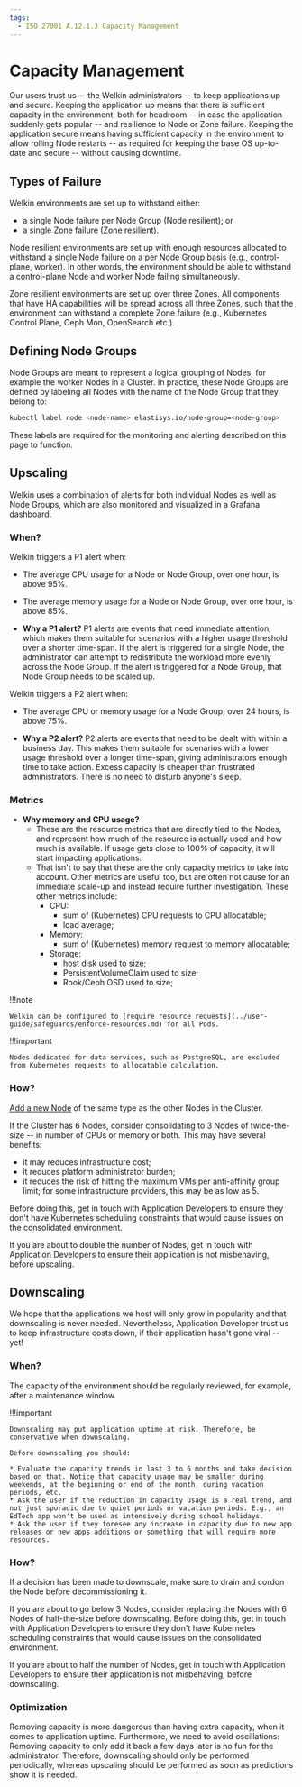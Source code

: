 ```yaml
---
tags:
  - ISO 27001 A.12.1.3 Capacity Management
---
```


# Capacity Management

Our users trust us -- the Welkin administrators -- to keep applications up and secure.
Keeping the application up means that there is sufficient capacity in the environment, both for headroom -- in case the application suddenly gets popular -- and resilience to Node or Zone failure.
Keeping the application secure means having sufficient capacity in the environment to allow rolling Node restarts -- as required for keeping the base OS up-to-date and secure -- without causing downtime.

## Types of Failure

Welkin environments are set up to withstand either:

- a single Node failure per Node Group (Node resilient); or
- a single Zone failure (Zone resilient).

Node resilient environments are set up with enough resources allocated to withstand a single Node failure on a per Node Group basis (e.g., control-plane, worker). In other words, the environment should be able to withstand a control-plane Node and worker Node failing simultaneously.

Zone resilient environments are set up over three Zones. All components that have HA capabilities will be spread across all three Zones, such that the environment can withstand a complete Zone failure (e.g., Kubernetes Control Plane, Ceph Mon, OpenSearch etc.).

## Defining Node Groups

Node Groups are meant to represent a logical grouping of Nodes, for example the worker Nodes in a Cluster. In practice, these Node Groups are defined by labeling all Nodes with the name of the Node Group that they belong to:

```bash
kubectl label node <node-name> elastisys.io/node-group=<node-group>
```

These labels are required for the monitoring and alerting described on this page to function.

## Upscaling

Welkin uses a combination of alerts for both individual Nodes as well as Node Groups, which are also monitored and visualized in a Grafana dashboard.

### When?

Welkin triggers a P1 alert when:

- The average CPU usage for a Node or Node Group, over one hour, is above 95%.
- The average memory usage for a Node or Node Group, over one hour, is above 85%.

- **Why a P1 alert?** P1 alerts are events that need immediate attention, which makes them suitable for scenarios with a higher usage threshold over a shorter time-span. If the alert is triggered for a single Node, the administrator can attempt to redistribute the workload more evenly across the Node Group. If the alert is triggered for a Node Group, that Node Group needs to be scaled up.

Welkin triggers a P2 alert when:

- The average CPU or memory usage for a Node Group, over 24 hours, is above 75%.

- **Why a P2 alert?** P2 alerts are events that need to be dealt with within a business day. This makes them suitable for scenarios with a lower usage threshold over a longer time-span, giving administrators enough time to take action. Excess capacity is cheaper than frustrated administrators. There is no need to disturb anyone's sleep.

### Metrics

- **Why memory and CPU usage?**
    - These are the resource metrics that are directly tied to the Nodes, and represent how much of the resource is actually used and how much is available. If usage gets close to 100% of capacity, it will start impacting applications.
    - That isn't to say that these are the only capacity metrics to take into account. Other metrics are useful too, but are often not cause for an immediate scale-up and instead require further investigation. These other metrics include:
        - CPU:
            - sum of (Kubernetes) CPU requests to CPU allocatable;
            - load average;
        - Memory:
            - sum of (Kubernetes) memory request to memory allocatable;
        - Storage:
            - host disk used to size;
            - PersistentVolumeClaim used to size;
            - Rook/Ceph OSD used to size;

!!!note

    Welkin can be configured to [require resource requests](../user-guide/safeguards/enforce-resources.md) for all Pods.

!!!important

    Nodes dedicated for data services, such as PostgreSQL, are excluded from Kubernetes requests to allocatable calculation.

### How?

[Add a new Node](../operator-manual/troubleshooting.md#node-seems-really-not-fine-i-want-a-new-one) of the same type as the other Nodes in the Cluster.

If the Cluster has 6 Nodes, consider consolidating to 3 Nodes of twice-the-size -- in number of CPUs or memory or both. This may have several benefits:

- it may reduces infrastructure cost;
- it reduces platform administrator burden;
- it reduces the risk of hitting the maximum VMs per anti-affinity group limit; for some infrastructure providers, this may be as low as 5.

Before doing this, get in touch with Application Developers to ensure they don't have Kubernetes scheduling constraints that would cause issues on the consolidated environment.

If you are about to double the number of Nodes, get in touch with Application Developers to ensure their application is not misbehaving, before upscaling.

## Downscaling

We hope that the applications we host will only grow in popularity and that downscaling is never needed.
Nevertheless, Application Developer trust us to keep infrastructure costs down, if their application hasn't gone viral -- yet!

### When?

The capacity of the environment should be regularly reviewed, for example, after a maintenance window.

!!!important

    Downscaling may put application uptime at risk. Therefore, be conservative when downscaling.

    Before downscaling you should:

    * Evaluate the capacity trends in last 3 to 6 months and take decision based on that. Notice that capacity usage may be smaller during weekends, at the beginning or end of the month, during vacation periods, etc.
    * Ask the user if the reduction in capacity usage is a real trend, and not just sporadic due to quiet periods or vacation periods. E.g., an EdTech app won't be used as intensively during school holidays.
    * Ask the user if they foresee any increase in capacity due to new app releases or new apps additions or something that will require more resources.

### How?

If a decision has been made to downscale, make sure to drain and cordon the Node before decommissioning it.

If you are about to go below 3 Nodes, consider replacing the Nodes with 6 Nodes of half-the-size before downscaling.
Before doing this, get in touch with Application Developers to ensure they don't have Kubernetes scheduling constraints that would cause issues on the consolidated environment.

If you are about to half the number of Nodes, get in touch with Application Developers to ensure their application is not misbehaving, before downscaling.

### Optimization

Removing capacity is more dangerous than having extra capacity, when it comes to application uptime.
Furthermore, we need to avoid oscillations: Removing capacity to only add it back a few days later is no fun for the administrator.
Therefore, downscaling should only be performed periodically, whereas upscaling should be performed as soon as predictions show it is needed.
